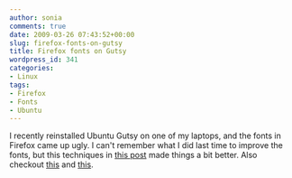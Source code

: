 ```yaml
---
author: sonia
comments: true
date: 2009-03-26 07:43:52+00:00
slug: firefox-fonts-on-gutsy
title: Firefox fonts on Gutsy
wordpress_id: 341
categories:
- Linux
tags:
- Firefox
- Fonts
- Ubuntu
---
```


I recently reinstalled Ubuntu Gutsy on one of my laptops, and the fonts in Firefox came up ugly. I can't remember what I did last time to improve the fonts, but this techniques in [this post](http://blog.rfquerin.org/2008/03/05/ubuntu-firefox-gnome-and-slight-hinting/) made things a bit better. Also checkout [this](http://ubuntusite.com/fix-get-best-firefox-font-linux/) and [this](http://ubuntuforums.org/showpost.php?p=1209754&postcount=1).

